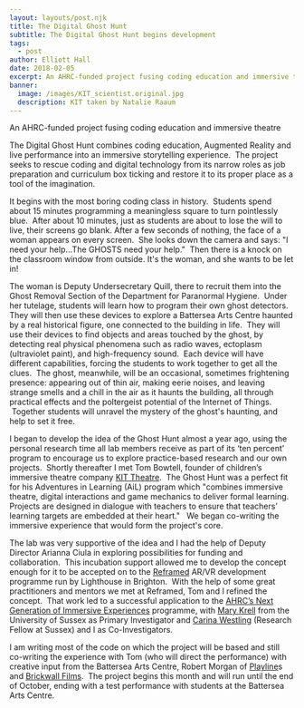 ```yaml
---
layout: layouts/post.njk
title: The Digital Ghost Hunt
subtitle: The Digital Ghost Hunt begins development
tags:
  - post
author: Elliott Hall
date: 2018-02-05
excerpt: An AHRC-funded project fusing coding education and immersive theatre
banner:
  image: /images/KIT_scientist.original.jpg
  description: KIT taken by Natalie Raaum
---
```


An AHRC-funded project fusing coding education and immersive theatre

The Digital Ghost Hunt combines coding education, Augmented Reality and live performance into an immersive storytelling experience.  The project seeks to rescue coding and digital technology from its narrow roles as job preparation and curriculum box ticking and restore it to its proper place as a tool of the imagination.

It begins with the most boring coding class in history.  Students spend about 15 minutes programming a meaningless square to turn pointlessly blue.  After about 10 minutes, just as students are about to lose the will to live, their screens go blank. After a few seconds of nothing, the face of a woman appears on every screen.  She looks down the camera and says: "I need your help…The GHOSTS need your help."  Then there is a knock on the classroom window from outside. It's the woman, and she wants to be let in!

The woman is Deputy Undersecretary Quill, there to recruit them into the Ghost Removal Section of the Department for Paranormal Hygiene.  Under her tutelage, students will learn how to program their own ghost detectors.  They will then use these devices to explore a Battersea Arts Centre haunted by a real historical figure, one connected to the building in life.  They will use their devices to find objects and areas touched by the ghost, by detecting real physical phenomena such as radio waves, ectoplasm (ultraviolet paint), and high-frequency sound.  Each device will have different capabilities, forcing the students to work together to get all the clues.  The ghost, meanwhile, will be an occasional, sometimes frightening presence: appearing out of thin air, making eerie noises, and leaving strange smells and a chill in the air as it haunts the building, all through practical effects and the poltergeist potential of the Internet of Things.   Together students will unravel the mystery of the ghost's haunting, and help to set it free.

I began to develop the idea of the Ghost Hunt almost a year ago, using the personal research time all lab members receive as part of its ‘ten percent’ program to encourage us to explore practice-based research and our own projects.  Shortly thereafter I met Tom Bowtell, founder of children’s immersive theatre company [KIT Theatre](https://www.kittheatre.org/).  The Ghost Hunt was a perfect fit for his Adventures in Learning (AiL) program which "combines immersive theatre, digital interactions and game mechanics to deliver formal learning. Projects are designed in dialogue with teachers to ensure that teachers’ learning targets are embedded at their heart."   We began co-writing the immersive experience that would form the project's core.

The lab was very supportive of the idea and I had the help of Deputy Director Arianna Ciula in exploring possibilities for funding and collaboration.  This incubation support allowed me to develop the concept enough for it to be accepted on to the [Reframed](http://www.lighthouse.org.uk/programme/reframed-2017) AR/VR development programme run by Lighthouse in Brighton.  With the help of some great practitioners and mentors we met at Reframed, Tom and I refined the concept.  That work led to a successful application to the [AHRC’s Next Generation of Immersive Experiences](https://ceprogramme.com/immersive-experiences/) programme, with [Mary Krell](http://www.sussex.ac.uk/profiles/145629) from the University of Sussex as Primary Investigator and [Carina Westling](http://www.sussex.ac.uk/profiles/174825) (Research Fellow at Sussex) and I as Co-Investigators.

I am writing most of the code on which the project will be based and still co-writing the experience with Tom (who will direct the performance) with creative input from the Battersea Arts Centre, Robert Morgan of [Playline](http://playlines.tumblr.com/)s and [Brickwall Films](https://brickwall.uk.com/).  The project begins this month and will run until the end of October, ending with a test performance with students at the Battersea Arts Centre.
